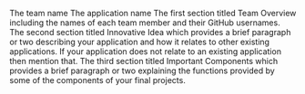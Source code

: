 The team name
The application name
The first section titled Team Overview including the names of each team member and their GitHub usernames.
The second section titled Innovative Idea which provides a brief paragraph or two describing your application and how it relates to other existing applications. If your application does not relate to an existing application then mention that.
The third section titled Important Components which provides a brief paragraph or two explaining the functions provided by some of the components of your final projects.
